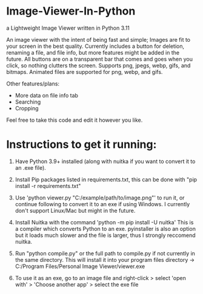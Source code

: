 # Image-Viewer-In-Python
a Lightweight Image Viewer written in Python 3.11

An image viewer with the intent of being fast and simple; Images are fit to your screen in the best quality. Currently includes a button for deletion, renaming a file,
and file info, but more features might be added in the future. All buttons are on a transparent bar that comes and goes when you click, so nothing clutters the screen. Supports png, jpegs, webp, gifs, and bitmaps. Animated files are supported for png, webp, and gifs.

Other features/plans:
- More data on file info tab
- Searching
- Cropping

Feel free to take this code and edit it however you like.

# Instructions to get it running:

1. Have Python 3.9+ installed (along with nuitka if you want to convert it to an .exe file).
2. Install Pip packages listed in requirements.txt, this can be done with "pip install -r requirements.txt"
  
3. Use 'python viewer.py "C:/example/path/to/image.png"' to run it, or continue following to convert it to an exe if using Windows. I currently don't support Linux/Mac but might in the future. 

4. Install Nuitka with the command 'python -m pip install -U nuitka' This is a compiler which converts Python to an exe. pyinstaller is also an option but it loads much slower and the file is larger, thus I strongly reccomend nuitka.

5. Run "python compile.py" or the full path to compile.py if not currently in the same directory. This will install it into your program files directory -> C:/Program Files/Personal Image Viewer/viewer.exe

6. To use it as an exe, go to an image file and right-click > select 'open with' > 'Choose another app' > select the exe file
